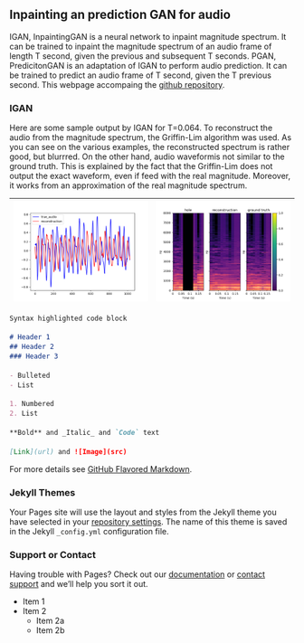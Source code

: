 ## Inpainting an prediction GAN for audio
IGAN, InpaintingGAN is a neural network to inpaint magnitude spectrum. It can be trained to inpaint the magnitude spectrum of an audio frame of length T second, given the previous and subsequent T seconds. PGAN, PredicitonGAN is an adaptation of IGAN to perform audio prediction. It can be trained to predict an audio frame of T second, given the T previous second. This webpage accompaing the [github repository](https://github.com/ced211/master_thesis.git).

### IGAN

Here are some sample output by IGAN for T=0.064. To reconstruct the audio from the magnitude spectrum, the Griffin-Lim algorithm was used. As you can see on the various examples, the reconstructed spectrum is rather good, but blurrred. On the other hand, audio waveformis not similar to the ground truth. This is explained by the fact that the Griffin-Lim does not output the exact waveform, even if feed with the real magnitude. Moreover, it works from an approximation of the real magnitude spectrum.

| ![Audio sample 0](Samples/batch_2_rec_vs_original_audio_sample_59.png) | ![spectrum sample 0](Samples/batch_2_rec_vs_original_spectrum_sample_59.png) |
|---|---|




```markdown
Syntax highlighted code block

# Header 1
## Header 2
### Header 3

- Bulleted
- List

1. Numbered
2. List

**Bold** and _Italic_ and `Code` text

[Link](url) and ![Image](src)
```

For more details see [GitHub Flavored Markdown](https://guides.github.com/features/mastering-markdown/).

### Jekyll Themes

Your Pages site will use the layout and styles from the Jekyll theme you have selected in your [repository settings](https://github.com/ced211/ced211.github.io/settings). The name of this theme is saved in the Jekyll `_config.yml` configuration file.

### Support or Contact

Having trouble with Pages? Check out our [documentation](https://help.github.com/categories/github-pages-basics/) or [contact support](https://github.com/contact) and we’ll help you sort it out.

* Item 1
* Item 2
  * Item 2a
  * Item 2b
